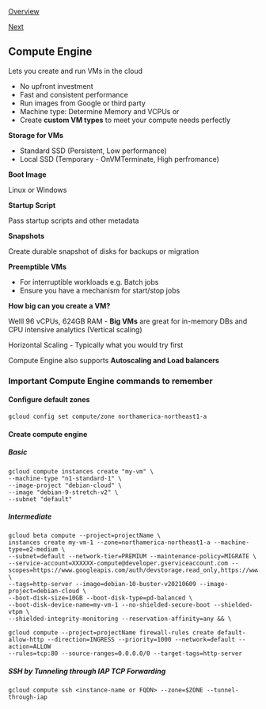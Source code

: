 [Overview](https://github.com/paulowe/gcp/blob/main/readme.md)

[Next](https://github.com/paulowe/gcp/blob/main/gcp-core-infrastructure/kubernetes-engine.md)
## Compute Engine
Lets you create and run VMs in the cloud
- No upfront investment
- Fast and consistent performance
- Run images from Google or third party
- Machine type: Determine Memory and VCPUs or
- Create **custom VM types** to meet your compute needs perfectly

**Storage for VMs**
- Standard SSD (Persistent, Low performance)
- Local SSD (Temporary - OnVMTerminate, High perfromance)

**Boot Image**

Linux or Windows

**Startup Script**

Pass startup scripts and other metadata

**Snapshots**

Create durable snapshot of disks for backups or migration

**Preemptible VMs**
- For interruptible workloads e.g. Batch jobs
- Ensure you have a mechanism for start/stop jobs

**How big can you create a VM?**

Welll 96 vCPUs, 624GB RAM - **Big VMs** are great for in-memory DBs and CPU intensive analytics (Vertical scaling)

Horizontal Scaling - Typically what you would try first 

Compute Engine also supports **Autoscaling and Load balancers**

### Important Compute Engine commands to remember

#### Configure default zones
```gcloud config set compute/zone northamerica-northeast1-a```

#### Create compute engine

##### Basic
```
gcloud compute instances create "my-vm" \
--machine-type "n1-standard-1" \
--image-project "debian-cloud" \
--image "debian-9-stretch-v2" \
--subnet "default" 
```

##### Intermediate 
``` 
gcloud beta compute --project=projectName \
instances create my-vm-1 --zone=northamerica-northeast1-a --machine-type=e2-medium \
--subnet=default --network-tier=PREMIUM --maintenance-policy=MIGRATE \
--service-account=XXXXXX-compute@developer.gserviceaccount.com --scopes=https://www.googleapis.com/auth/devstorage.read_only,https://www.googleapis.com/auth/logging.write,https://www.googleapis.com/auth/monitoring.write,https://www.googleapis.com/auth/servicecontrol,https://www.googleapis.com/auth/service.management.readonly,https://www.googleapis.com/auth/trace.append \
--tags=http-server --image=debian-10-buster-v20210609 --image-project=debian-cloud \
--boot-disk-size=10GB --boot-disk-type=pd-balanced \
--boot-disk-device-name=my-vm-1 --no-shielded-secure-boot --shielded-vtpm \
--shielded-integrity-monitoring --reservation-affinity=any && \

gcloud compute --project=projectName firewall-rules create default-allow-http --direction=INGRESS --priority=1000 --network=default --action=ALLOW 
--rules=tcp:80 --source-ranges=0.0.0.0/0 --target-tags=http-server 
```

##### SSH by Tunneling through IAP TCP Forwarding

``` gcloud compute ssh <instance-name or FQDN> --zone=$ZONE --tunnel-through-iap ```

